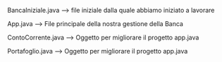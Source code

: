 BancaIniziale.java --> file iniziale dalla quale abbiamo iniziato a lavorare

App.java --> File principale della nostra gestione della Banca

ContoCorrente.java --> Oggetto per migliorare il progetto app.java

Portafoglio.java --> Oggetto per migliorare il progetto app.java
